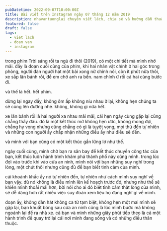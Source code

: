 ```yaml
---
pubDatetime: 2022-09-07T10:00:00Z
title: Bài viết trên Instagram ngày 07 tháng 12 năm 2019
description: nhavantuonglai chuyên viết lách, chia sẻ và hướng dẫn thuần thục khi thực hành viết lách qua những bài chia sẻ trên Instagram chính thức.
featured: false
draft: false
tags:
  - viet lach
  - doan van
  - instagram
---
```


trong phim Trời sáng rồi ta ngủ đi thôi (2019), có một chi tiết mà mình nhớ mãi. đấy là đoạn cuối cùng của phim, khi hai nhân vật chính ở hai góc trong phòng, người đàn người hát một bài xong nữ chính nói, còn ít phút nữa thôi, xe sắp lăn bánh rồi, để em chở anh ra bến. nam chính ừ rồi cả hai cùng bước đi.

và thế là hết. hết phim.

dừng lại ngay đấy, không ôm ấp không níu nhau ở lại, không hẹn chúng ta sẽ cùng lên đường nhé. không, không gì nữa hết.

xe lăn bánh rồi là hai người xa nhau mãi mãi, cái hẹn ngày cùng gặp lại cũng chẳng thấy đâu. đó là một kết thúc mở không hẹn ước, không mong đợi, chẳng hy vọng nhưng cũng chẳng có gì là tuyệt vọng, mọi thứ đến tự nhiên và những con người ấy chấp nhận những điều ấy như điều sẽ đến.

và mình với bạn cũng có một kết thúc gần lửng lơ như thế.

ngày cuối cùng, mình chở bạn ra sân bay để kết thúc chuyến công tác của bạn, kết thúc luôn hành trình khám phá thành phố này cùng mình. trong lúc đợi vào trước khi vào cửa an ninh, mình nói với bạn những suy nghĩ trong lòng, một chút thôi nhưng cũng đủ để bạn biết tình cảm của mình.

cái khoảnh khắc ấy nó tự nhiên đến, tự nhiên như cách mình suy nghĩ về bạn vậy. dù nó không là điều mình lên kế hoạch trước đó, nhưng như thế sẽ khiến mình thoải mái hơn, bởi nói cho ai đó biết tình cảm thật lòng của mình, sẽ dễ dàng hơn rất nhiều việc suy đoán xem liệu họ đang nghĩ gì về mình.

đoạn ấy, không đàn hát không ca từ tạm biệt, không hẹn một mai mình sẽ gặp lại, bạn khuất bóng sau cửa an ninh cũng là lúc mình bước mà không ngoảnh lại để ra nhà xe. cả bạn và mình những giây phút tiếp theo là cả một hành trình để quay trở lại cái nơi mình đang sống và có những điều thân thuộc.
